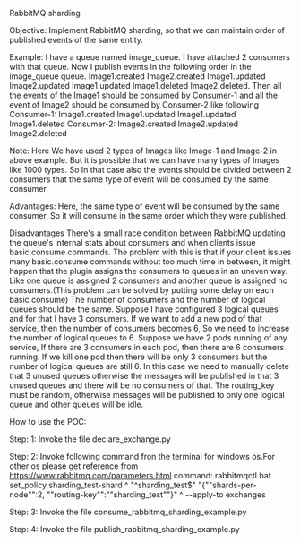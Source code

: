 RabbitMQ sharding

Objective: 
    Implement RabbitMQ sharding, so that we can maintain order of published events of the same entity.

Example:
    I have a queue named image_queue. I have attached 2 consumers with that queue. Now I publish events in the following order in the image_queue queue.
        Image1.created 
        Image2.created 
        Image1.updated
        Image2.updated 
        Image1.updated
        Image1.deleted
        Image2.deleted.
    Then all the events of the Image1 should be consumed by Consumer-1 and all the event of Image2 should be consumed by Consumer-2 like following
    Consumer-1: 
        Image1.created
        Image1.updated
        Image1.updated
        Image1.deleted
    Consumer-2: 
        Image2.created
        Image2.updated
        Image2.deleted

Note: Here We have used 2 types of Images like Image-1 and Image-2 in above example. But it is possible that we can have many types of Images like 1000 types. So In that case also the events should be divided between 2 consumers that the same type of event will be consumed by the same consumer.

Advantages: 
    Here, the same type of event will be consumed by the same consumer, So it will consume in the same order which they were published.

Disadvantages
    There's a small race condition between RabbitMQ updating the queue's internal stats about consumers and when clients issue basic.consume commands. The problem with this is that if your client issues many basic.consume commands without too much time in between, it might happen that the plugin assigns the consumers to queues in an uneven way. Like one queue is assigned 2 consumers and another queue is assigned no consumers.(This problem can be solved by putting some delay on each basic.consume)
    The number of consumers and the number of logical queues should be the same. Suppose I have configured 3 logical queues and for that I have 3 consumers. If we want to add a new pod of that service, then the number of consumers becomes 6, So we need to increase the number of logical queues to 6.
    Suppose we have 2 pods running of any service, If there are 3 consumers in each pod, then there are 6 consumers running. If we kill one pod then there will be only 3 consumers but the number of logical queues are still 6. In this case we need to manually delete that 3 unused queues otherwise the messages will be published in that 3 unused queues and there will be no consumers of that. 
    The routing_key must be random, otherwise messages will be published to only one logical queue and other queues will be idle.
    
    
How to use the POC:

Step: 1: Invoke the file declare_exchange.py

Step: 2: Invoke following command fron the terminal for windows os.For other os please get reference from https://www.rabbitmq.com/parameters.html
        command: rabbitmqctl.bat set_policy sharding_test-shard ^
                "^sharding_test$" "{""shards-per-node"":2, ""routing-key"":""sharding_test""}" ^
                --apply-to exchanges
                
 Step: 3: Invoke the file consume_rabbitmq_sharding_example.py
 
 Step: 4: Invoke the file publish_rabbitmq_sharding_example.py
